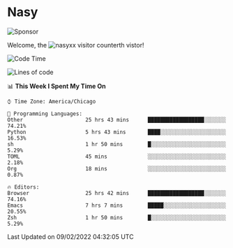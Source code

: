 # Nasy

<!--
<p align="center">
<img height="200" src="https://github-readme-stats.vercel.app/api?username=nasyxx&count_private=true&show_icons=true&theme=dracula&include_all_commits=true"/>
<img height="200" src="https://github-readme-stats.vercel.app/api/top-langs/?username=nasyxx&theme=dracula&hide=html,jupyter+notebook&count_private=true&show_icons=true"/>
</p>

  
----------------
-->

![Sponsor](https://img.shields.io/static/v1.svg?label=Sponsor&message=%E2%9D%A4&logo=GitHub&style=flat&color=pink)
 
Welcome, the ![nasyxx visitor counter](https://count.getloli.com/get/@nasyxx?theme=rule34)th vistor!
 
<!--START_SECTION:waka-->
![Code Time](http://img.shields.io/badge/Code%20Time-1%2C874%20hrs%2013%20mins-blue)

![Lines of code](https://img.shields.io/badge/From%20Hello%20World%20I%27ve%20Written-5%20Million%20lines%20of%20code-blue)

📊 **This Week I Spent My Time On** 

```text
⌚︎ Time Zone: America/Chicago

💬 Programming Languages: 
Other                    25 hrs 43 mins      ██████████████████░░░░░░░   74.21% 
Python                   5 hrs 43 mins       ████░░░░░░░░░░░░░░░░░░░░░   16.53% 
sh                       1 hr 50 mins        █░░░░░░░░░░░░░░░░░░░░░░░░   5.29% 
TOML                     45 mins             ░░░░░░░░░░░░░░░░░░░░░░░░░   2.18% 
Org                      18 mins             ░░░░░░░░░░░░░░░░░░░░░░░░░   0.87%

🔥 Editors: 
Browser                  25 hrs 42 mins      ██████████████████░░░░░░░   74.16% 
Emacs                    7 hrs 7 mins        █████░░░░░░░░░░░░░░░░░░░░   20.55% 
Zsh                      1 hr 50 mins        █░░░░░░░░░░░░░░░░░░░░░░░░   5.29%

```


 Last Updated on 09/02/2022 04:32:05 UTC
<!--END_SECTION:waka-->

<!-- ![visitors](https://visitor-badge.laobi.icu/badge?page_id=nasyxx.nasyxx) -->
